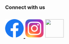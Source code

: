 ### Connect with us 

<a href="https://www.facebook.com/officialcryticminds"><img src="https://raw.githubusercontent.com/crypticminds/crypticminds/master/fb_badge.png" width="60" height="60" /> </a><a href="https://www.instagram.com/crypticmindsofficial"><img src="https://raw.githubusercontent.com/crypticminds/crypticminds/master/insta_badge.png" width="60" height="60" /></a>
<a href="https://www.youtube.com/channel/UCnAJXJeEA4ok6br38uknhMA?view_as=subscriber"><img src="https://cdn.iconscout.com/icon/free/png-256/youtube-85-226402.png" width="60" height="60" /></a>
--




<!--
**crypticminds/crypticminds** is a ✨ _special_ ✨ repository because its `README.md` (this file) appears on your GitHub profile.

Here are some ideas to get you started:

- 🔭 I’m currently working on ...
- 🌱 I’m currently learning ...
- 👯 I’m looking to collaborate on ...
- 🤔 I’m looking for help with ...
- 💬 Ask me about ...
- 📫 How to reach me: ...
- 😄 Pronouns: ...
- ⚡ Fun fact: ...
-->
